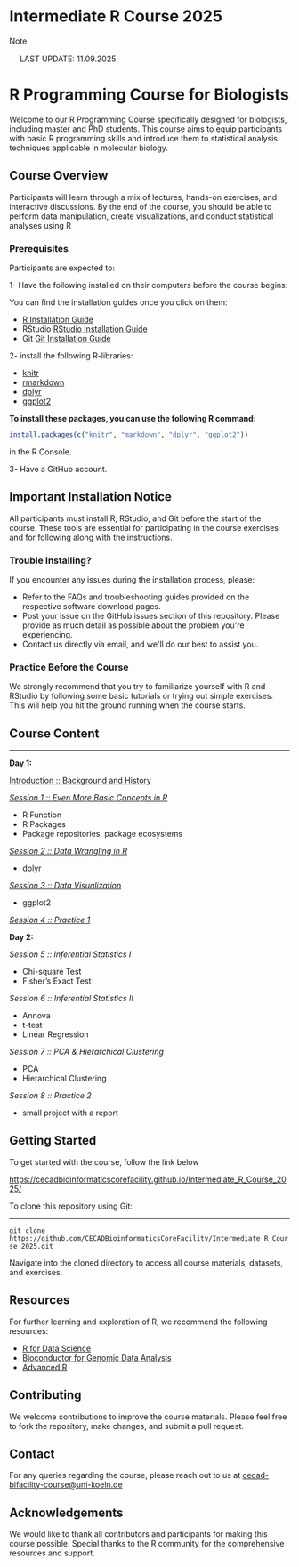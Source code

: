 # Intermediate R Course 2025

> [!NOTE]
>
> <img src="https://raw.githubusercontent.com/FortAwesome/Font-Awesome/6.x/svgs/solid/info.svg" width="15" height="15"> 
> LAST UPDATE: 11.09.2025

# R Programming Course for Biologists

Welcome to our R Programming Course specifically designed for biologists, including master and PhD students. This course aims to equip participants with basic R programming skills and introduce them to statistical analysis techniques applicable in molecular biology.

## Course Overview

Participants will learn through a mix of lectures, hands-on exercises, and interactive discussions. By the end of the course, you should be able to perform data manipulation, create visualizations, and conduct statistical analyses using R

### Prerequisites

Participants are expected to:

1- Have the following installed on their computers before the course begins:

You can find the installation guides once you click on them:


- [R Installation Guide](https://cran.r-project.org/)
- RStudio [RStudio Installation Guide](https://www.rstudio.com/products/rstudio/download/)
- Git [Git Installation Guide](https://git-scm.com/book/en/v2/Getting-Started-Installing-Git)

2- install the following R-libraries:
  - [knitr](https://cran.r-project.org/package=knitr)
  - [rmarkdown](https://cran.r-project.org/package=rmarkdown)
  - [dplyr](https://cran.r-project.org/package=dplyr)
  - [ggplot2](https://cran.r-project.org/package=ggplot2)

**To install these packages, you can use the following R command:**

```r
install.packages(c("knitr", "markdown", "dplyr", "ggplot2"))
```
in the R Console.

3- Have a GitHub account.

## Important Installation Notice

All participants must install R, RStudio, and Git before the start of the course. These tools are essential for participating in the course exercises and for following along with the instructions.

### Trouble Installing?

If you encounter any issues during the installation process, please:
- Refer to the FAQs and troubleshooting guides provided on the respective software download pages.
- Post your issue on the GitHub issues section of this repository. Please provide as much detail as possible about the problem you're experiencing.
- Contact us directly via email, and we'll do our best to assist you.

### Practice Before the Course

We strongly recommend that you try to familiarize yourself with R and RStudio by following some basic tutorials or trying out simple exercises. This will help you hit the ground running when the course starts.


## Course Content 
---------------

__Day 1:__

[Introduction :: Background and History](https://cecadbioinformaticscorefacility.github.io/Intermediate_R_Course_2025/IntermediateDay1_Introduction.html)

[*Session 1 :: Even More Basic Concepts in R*](https://cecadbioinformaticscorefacility.github.io/Intermediate_R_Course_2025/IntermediateDay1_ModularR.html)
- R Function
- R Packages
- Package repositories, package ecosystems 

[*Session 2 :: Data Wrangling in R* ](https://cecadbioinformaticscorefacility.github.io/Intermediate_R_Course_2025/Session2-DataWrangling.html#/title-slide)
- dplyr
  
[*Session 3 :: Data Visualization* ](https://cecadbioinformaticscorefacility.github.io/Intermediate_R_Course_2025/Session3-Data_Visualization_with_ggplot2.html)
- ggplot2

[*Session 4 :: Practice 1* ](https://cecadbioinformaticscorefacility.github.io/Intermediate_R_Course_2025/Exercises.html)



__Day 2:__

*Session 5 :: Inferential Statistics I*
- Chi-square Test
- Fisher’s Exact Test

*Session 6 :: Inferential Statistics II*
- Annova
- t-test
- Linear Regression

*Session 7 :: PCA & Hierarchical Clustering*
- PCA
- Hierarchical Clustering

*Session 8 :: Practice 2*
- small project with a report

## Getting Started
To get started with the course, follow the link below

https://cecadbioinformaticscorefacility.github.io/Intermediate_R_Course_2025/


To clone this repository using Git:

****

`git clone https://github.com/CECADBioinformaticsCoreFacility/Intermediate_R_Course_2025.git`

Navigate into the cloned directory to access all course materials, datasets, and exercises.

## Resources

For further learning and exploration of R, we recommend the following resources:
- [R for Data Science](https://r4ds.had.co.nz/)
- [Bioconductor for Genomic Data Analysis](https://www.bioconductor.org/)
- [Advanced R](https://adv-r.hadley.nz/)

## Contributing

We welcome contributions to improve the course materials. Please feel free to fork the repository, make changes, and submit a pull request.

## Contact

For any queries regarding the course, please reach out to us at cecad-bifacility-course@uni-koeln.de

## Acknowledgements

We would like to thank all contributors and participants for making this course possible. Special thanks to the R community for the comprehensive resources and support.
